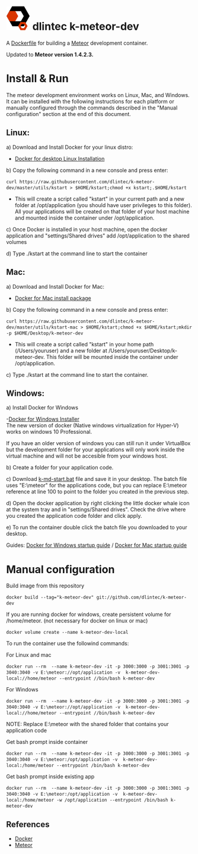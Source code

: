 ![alt tag](https://github.com/dlintec/k-meteor-dev/raw/master/utils/dlintec1.png) dlintec k-meteor-dev
==========


A [Dockerfile](http://docs.docker.io/en/latest/reference/builder/) for building a [Meteor](http://www.meteor.com)
development container.

Updated to **Meteor version 1.4.2.3.**

Install & Run
=============

The meteor development environment works on Linux, Mac, and Windows. It can be installed with the following instructions for each platform or manually configured through the commands described in the "Manual configuration" section at the end of this document.


Linux:
--------------------

a) Download and Install Docker for your linux distro: 

- <a href="https://docs.docker.com/engine/installation/linux/" target="_blank">Docker for desktop Linux Installation</a>

b) Copy the following command in a new console and press enter: 

    curl https://raw.githubusercontent.com/dlintec/k-meteor-dev/master/utils/kstart > $HOME/kstart;chmod +x kstart;.$HOME/kstart
    
- This will create a script called "kstart" in your current path and a new folder at /opt/application (you should have user privileges to this folder). All your applications will be created on that folder of your host machine and mounted inside the container under /opt/application.

c) Once Docker is installed in your host machine, open the docker application and "settings/Shared drives" add /opt/application to the shared volumes

d) Type ./kstart at the command line to start the container

Mac:
-----------------

a) Download and Install Docker for Mac:

- <a href="https://download.docker.com/mac/stable/Docker.dmg" target="_blank">Docker for Mac install package</a>

b) Copy the following command in a new console and press enter:

    curl https://raw.githubusercontent.com/dlintec/k-meteor-dev/master/utils/kstart-mac > $HOME/kstart;chmod +x $HOME/kstart;mkdir -p $HOME/Desktop/k-meteor-dev

    
- This will create a script called "kstart" in your home path (/Users/youruser) and a new folder at /Users/youruser/Desktop/k-meteor-dev. This folder will be mounted inside the container under /opt/application.

c) Type ./kstart at the command line to start the container. 



Windows:
--------------------

a) Install Docker for Windows

-[Docker for Windows Installer](https://download.docker.com/win/stable/InstallDocker.msi)  
The new version of docker (Native windows virtualization for Hyper-V) works on windows 10 Professional. 

If you have an older version of windows you can still run it under VirtualBox but the development folder for your applications will only work  inside the virtual machine and will not be accesible from your windows host.

b) Create a folder for your application code. 

c) Download <a href="https://raw.githubusercontent.com/dlintec/k-meteor-dev/master/utils/k-md-start.bat" target="_blank">k-md-start.bat</a> file and save it in your desktop. The batch file uses "E:\meteor" for the applications code, but you can replace E:\meteor reference at line 100 to point to the folder you created in the previous step.

d) Open the docker application by right clicking the little docker whale icon at the system tray and in "settings/Shared drives". Check the drive where you created the application code folder and click apply.

e) To run the container double click the batch file you downloaded to your desktop. 



Guides: [Docker for Windows startup guide](https://docs.docker.com/docker-for-windows/) /  [Docker for Mac startup guide](https://docs.docker.com/docker-for-mac/)


Manual configuration
==================================================
    
    
Build image from this repository

    docker build --tag="k-meteor-dev" git://github.com/dlintec/k-meteor-dev
    
If you are running docker for windows, create persistent volume for /home/meteor. (not necessary for docker on linux or mac)

    docker volume create --name k-meteor-dev-local


To run the container use the followind commands:

For Linux and mac

    docker run --rm  --name k-meteor-dev -it -p 3000:3000 -p 3001:3001 -p 3040:3040 -v E:\meteor://opt/application -v  k-meteor-dev-local://home/meteor --entrypoint //bin/bash k-meteor-dev
    
For Windows

    docker run --rm  --name k-meteor-dev -it -p 3000:3000 -p 3001:3001 -p 3040:3040 -v E:\meteor://opt/application -v  k-meteor-dev-local://home/meteor --entrypoint //bin/bash k-meteor-dev
NOTE: Replace E:\meteor with the shared folder that contains your application code
    

Get bash prompt inside container

    docker run --rm  --name k-meteor-dev -it -p 3000:3000 -p 3001:3001 -p 3040:3040 -v E:\meteor:/opt/application -v  k-meteor-dev-local:/home/meteor --entrypoint /bin/bash k-meteor-dev 

Get bash prompt inside existing app

    docker run --rm  --name k-meteor-dev -it -p 3000:3000 -p 3001:3001 -p 3040:3040 -v E:\meteor:/opt/application -v  k-meteor-dev-local:/home/meteor -w /opt/application --entrypoint /bin/bash k-meteor-dev 


References
----------

- [Docker](http://docker.io)
- [Meteor](http://meteor.com)
